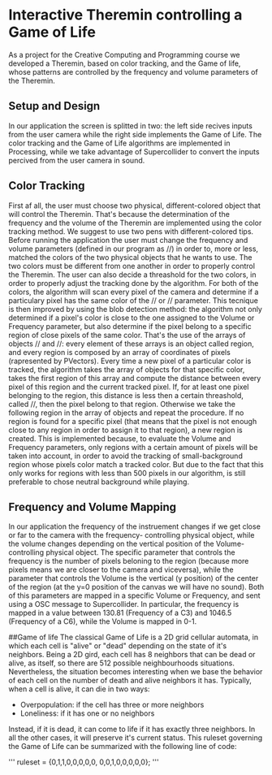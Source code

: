# Interactive Theremin controlling a Game of Life
 
As a project for the Creative Computing and Programming course we developed a Theremin, based on color tracking, and the Game of life, whose patterns are controlled by the frequency and volume parameters of the Theremin.

## Setup and Design
In our application the screen is splitted in two: the left side recives inputs from the user camera while the right side implements the Game of Life.
The color tracking and the Game of Life algorithms are implemented in Processing, while we take advantage of Supercollider to convert the inputs percived from the user camera in sound.

## Color Tracking
First af all, the user must choose two physical, different-colored object that will control the Theremin.
That's because the determination of the frequency and the volume of the Theremin are implemented using the color tracking method. We suggest to use two pens with different-colored tips.
Before running the application the user must change the frequency and volume parameters (defined in our program as //) in order to, more or less, matched the colors of the two physical objects that he wants to use. The two colors must be different from one another in order to properly control the Theremin. 
The user can also decide a threashold for the two colors, in order to properly adjust the tracking done by the algorithm.
For both of the colors, the algorithm will scan every pixel of the camera and determine if a particulary pixel has the same color of the // or // parameter.
This tecnique is then improved by using the blob detection method: the algorithm not only determined if a pixel's color is close to the one assigned to the Volume or Frequency parameter, but also determine if the pixel belong to a specific region of close pixels of the same color. 
That's the use of the arrays of objects // and //: every element of these arrays is an object called region, and every region is composed by an array of coordinates of pixels (rapresented by PVectors).
Every time a new pixel of a particular color is tracked, the algorithm takes the array of objects for that specific color, takes the first region of this array and compute the distance between every pixel of this region and the current tracked pixel. If, for at least one pixel belonging to the region, this distance is less then a certain threashold, called //, then the pixel belong to that region. Otherwise we take the following region in the array of objects and repeat the procedure. If no region is found for a specific pixel (that means that the pixel is not enough close to any region in order to assign it to that region), a new region is created. This is implemented because, to evaluate the Volume and Frequency parameters, only regions with a certain amount of pixels will be taken into account, in order to avoid the tracking of small-background region whose pixels color match a tracked color. But due to the fact that this only works for regions with less than 500 pixels in our algorithm, is still preferable to chose neutral background while playing.


## Frequency and Volume Mapping
In our application the frequency of the instruement changes if we get close or far to the camera with the frequency- controlling physical object, while the volume changes depending on the vertical position of the Volume-controlling physical object.
The specific parameter that controls the frequency is the number of pixels beloning to the region (because more pixels means we are closer to the camera and viceversa), while the parameter that controls the Volume is the vertical (y position) of the center of the region (at the y=0 position of the canvas we will have no sound).
Both of this parameters are mapped in a specific Volume or Frequency, and sent using a OSC message to Supercollider.
In particular, the frequency is mapped in a value between 130.81 (Frequency of a C3) and 1046.5 (Frequency of a C6), while the Volume is mapped in 0-1.

##Game of life
The classical Game of Life is a 2D grid cellular automata, in which each cell is "alive" or "dead" depending on the state of it's neighbors.
Being a 2D gird, each cell has 8 neighbors that can be dead or alive, as itself, so there are 512 possible neighbourhoods situations. Nevertheless, the situation becomes interesting when we base the behavior of each cell on the number of death and alive neighbors it has.
Typically, when a cell is alive, it can die in two ways:
* Overpopulation: if the cell has three or more neighbors
* Loneliness: if it has one or no neighbors

Instead, if it is dead, it can come to life if it has exactly three neighbors. In all the other cases, it will preserve it's current status.
This ruleset governing the Game of Life can be summarized with the following line of code:

'''
  ruleset = {0,1,1,0,0,0,0,0,      0,0,1,0,0,0,0,0};
'''
